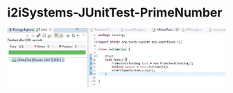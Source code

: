 # i2iSystems-JUnitTest-PrimeNumber


![alt text](https://raw.githubusercontent.com/overdoseflow/i2iSystems-JUnitTest-PrimeNumber/master/JUnit.JPG)
